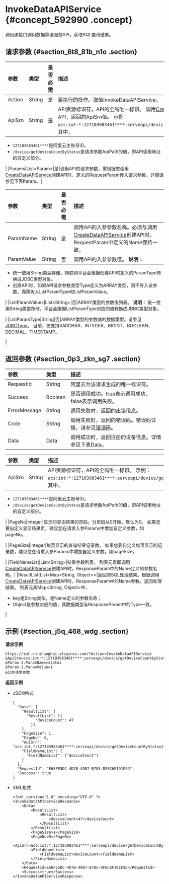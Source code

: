 # InvokeDataAPIService {#concept_592990 .concept}

调用该接口调用数据算法服务API，获取SQL查询结果。

## 请求参数 {#section_6t8_81b_n1o .section}

|参数|类型|是否必需|描述|
|:-|:-|:---|:-|
|Action|String|是|要执行的操作。取值InvokeDataAPIService。|
|ApiSrn|String|是|API资源标识符，API的全局唯一标识。 调用[CreateDataAPIService](cn.zh-CN/云端开发指南/云端API参考/数据开发API管理/CreateDataAPIService.md#)成功创建API，返回的ApiSrn值。 示例：`acs:iot:*:127103983461****:serveapi/device/getDeviceCountByStatus2`。其中，

 -   `127103983461****`是阿里云主账号ID。
-   `/device/getDeviceCountByStatus`是请求参数ApiPath的值，即API调用地址的自定义部分。

 |
|Params|List<Param\>|是|调用API的请求参数，需根据您调用[CreateDataAPIService](cn.zh-CN/云端开发指南/云端API参考/数据开发API管理/CreateDataAPIService.md#)创建API时，定义的RequestParam传入请求参数。详情请参见下表Param。|

|参数|类型|是否必需|描述|
|:-|:-|:---|:-|
|ParamName|String|是|调用API的入参参数名称。必须与调用[CreateDataAPIService](cn.zh-CN/云端开发指南/云端API参考/数据开发API管理/CreateDataAPIService.md#)创建API时，RequestParam中定义的Name保持一致。|
|ParamValue|String|否|调用API的入参参数值。 **说明：** 

-   统一使用String类型存储，物联网平台会根据创建API时定义的ParamType转换成JDBC类型对象。
-   创建API时，如果API请求参数类型Type定义为ARRAY类型，则不传入该参数，而需传入ListParamType和ListParamValue。

 |
|ListParamValues|List<String\>|否|ARRAY类型的参数值列表。 **说明：** 统一使用String类型存储，平台会跟据ListParamType对应的值转换成JDBC类型对象。

 |
|ListParamType|String|否|ARRAY类型的参数值的数据类型。请参见[JDBCType](https://docs.oracle.com/javase/8/docs/api/java/sql/JDBCType.html)。 目前，仅支持VARCHAR、INTEGER、BIGINT、BOOLEAN、DECIMAL、TIMESTAMP。

 |

## 返回参数 {#section_0p3_zkn_sg7 .section}

|参数|类型|描述|
|:-|:-|:-|
|RequestId|String|阿里云为该请求生成的唯一标识符。|
|Success|Boolean|是否调用成功。true表示调用成功，false表示调用失败。|
|ErrorMessage|String|调用失败时，返回的出错信息。|
|Code|String|调用失败时，返回的错误码。错误码详情，请参见[错误码](cn.zh-CN/云端开发指南/云端API参考/错误码.md#)。|
|Data|Data|调用成功时，返回注册的设备信息。详情参见下表Data。|

|参数|类型|描述|
|:-|:-|:-|
|ApiSrn|String|API资源标识符，API的全局唯一标识。 示例：`acs:iot:*:127103983461****:serveapi/device/getDeviceCountByStatus2`。其中，

 -   `127103983461****`是阿里云主账号ID。
-   `/device/getDeviceCountByStatus`是请求参数ApiPath的值，即API调用地址的自定义部分。

 |
|PageNo|Integer|显示的查询结果的页码。分页码从0开始，默认为0。 如果您要自定义显示结果页，建议您在请求入参Params中增加自定义参数，如pageNo。

 |
|PageSize|Integer|每页显示的查询结果记录数。 如果您要自定义每页显示的记录数，建议您在请求入参Params中增加自定义参数，如pageSize。

 |
|FieldNameList|List<String\>|结果字段列表。 列表元素即调用[CreateDataAPIService](cn.zh-CN/云端开发指南/云端API参考/数据开发API管理/CreateDataAPIService.md#)创建API时，ResponseParam中的Name定义的参数名称。|
|ResultList|List<Map<String, Object\>\>|返回的SQL处理结果。根据调用[CreateDataAPIService](cn.zh-CN/云端开发指南/云端API参考/数据开发API管理/CreateDataAPIService.md#)创建API时，ResponseParam中的Name参数，返回处理结果。 列表元素Map<String, Object\>中，

 -   key是String类型，是Name定义的参数名称；
-   Object是参数对应的值，其数据类型与ResponseParam中的Type一致。

 |

## 示例 {#section_j5q_468_wdg .section}

**请求示例**

``` {#codeblock_m50_sy9_mci}
https://iot.cn-shanghai.aliyuncs.com/?Action=InvokeDataAPIService
&ApiSrn=acs:iot:*:127103983461****:serveapi/device/getDeviceCountByStatus2
&Param.1.ParamName=status
&Param.1.ParamValue=1
&公共请求参数
```

**返回示例**

-   JSON格式

    ``` {#codeblock_2or_akp_fsf}
    {
      "Data": {
        "ResultList": {
          "ResultList": [{
              "deviceCount": 47
            }]
        },
        "PageSize": 1,
        "PageNo": 0,
        "ApiSrn": "acs:iot:*:127103983461****:serveapi/device/getDeviceCountByStatus2",
        "FieldNameList": {
          "FieldNameList": ["deviceCount"]
        }
      },
      "RequestId": "E68FE5DC-4D7B-4987-B785-DF8C6F191F5D",
      "Success": true
    }
    ```

-   XML格式

    ``` {#codeblock_dlx_t80_5ed}
    <?xml version="1.0" encoding="UTF-8" ?>
    <InvokeDataAPIServiceResponse>
        <Data>
            <ResultList>
                <ResultList>
                    <deviceCount>47</deviceCount>
                </ResultList>
            </ResultList>
            <PageSize>1</PageSize>
            <PageNo>0</PageNo>
            <ApiSrn>acs:iot:*:127103983461****:serveapi/device/getDeviceCountByStatus2</ApiSrn>
            <FieldNameList>
                <FieldNameList>deviceCount</FieldNameList>
            </FieldNameList>
        </Data>
        <RequestId>E68FE5DC-4D7B-4987-B785-DF8C6F191F5D</RequestId>
        <Success>true</Success>
    </InvokeDataAPIServiceResponse>
    ```


